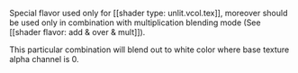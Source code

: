 Special flavor used only for [[shader type: unlit.vcol.tex]], moreover should be used only in combination with multiplication blending mode (See [[shader flavor: add & over & mult]]). 

This particular combination will blend out to white color where base texture alpha channel is 0.